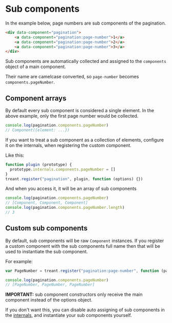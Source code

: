 Sub components
==============

In the example below, page numbers are sub components of the pagination.

```html
<div data-component="pagination">
    <a data-component="pagination:page-number">1</a>
    <a data-component="pagination:page-number">2</a>
    <a data-component="pagination:page-number">3</a>
</div>
```

Sub components are automatically collected and assigned to the `components` object
of a main component.

Their name are camelcase converted, so `page-number` becomes `components.pageNumber`.

## Component arrays

By default every sub component is considered a single element.
In the above example, only the first page number would be collected.

```js
console.log(pagination.components.pageNumber)
// Component({element: ...})
```

If you want to treat a sub component as a collection of elements,
configure it on the internals, when registering the custom component.

Like this:


```js
function plugin (prototype) {
  prototype.internals.components.pageNumber = []
}
treant.register("pagination", plugin, function (options) {})
```

And when you access it, it will be an array of sub components

```js
console.log(pagination.components.pageNumber)
// [Component, Component, Component]
console.log(pagination.components.pageNumber.length)
// 3
```

## Custom sub components

By default, sub components will be raw `Component` instances.
If you register a custom component with the sub components full name
then that will be used to instantiate the sub component.

For example:

```js
var PageNumber = treant.register("pagination:page-number", function (pagination) {})
```

```js
console.log(pagination.components.pageNumber)
// [PageNumber, PageNumber, PageNumber]
```

**IMPORTANT:** sub component constructors only receive the main component instead of the options object.

If you don't want this, you can disable auto assigning of sub components in the [internals](/docs/Internals.md),
and instantiate your sub components yourself.

